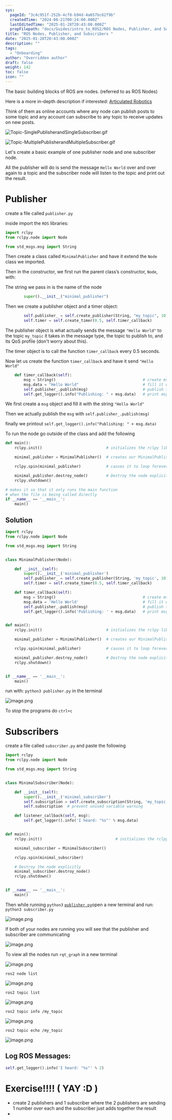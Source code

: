 ```yaml
---
sys:
  pageId: "3c4c951f-252b-4cf8-b94d-4a657bc62f9b"
  createdTime: "2024-08-21T00:24:00.000Z"
  lastEditedTime: "2025-01-28T20:43:00.000Z"
  propFilepath: "docs/Guides/intro_to_ROS2/ROS Nodes, Publisher, and Subscribers .md"
title: "ROS Nodes, Publisher, and Subscribers "
date: "2025-01-28T20:43:00.000Z"
description: ""
tags:
  - "Onboarding"
author: "Overridden author"
draft: false
weight: 142
toc: false
icon: ""
---
```


The basic building blocks of ROS are nodes. (referred to as ROS Nodes)

Here is a more in-depth description if interested: [Articulated Robotics](https://articulatedrobotics.xyz/tutorials/ready-for-ros/ros-overview#2-nodes)

Think of them as online accounts where any node can publish posts to some topic and any account can subscribe to any topic to receive updates on new posts.

![Topic-SinglePublisherandSingleSubscriber.gif](https://docs.ros.org/en/humble/_images/Topic-SinglePublisherandSingleSubscriber.gif)

![Topic-MultiplePublisherandMultipleSubscriber.gif](https://docs.ros.org/en/humble/_images/Topic-MultiplePublisherandMultipleSubscriber.gif)

Let's create a basic example of one publisher node and one subscriber node.

All the publisher will do is send the message `Hello World` over and over again to a topic and the subscriber node will listen to the topic and print out the result.

# Publisher

create a file called `publisher.py` 

inside import the `ROS` libraries:

```python
import rclpy
from rclpy.node import Node

from std_msgs.msg import String
```

Then create a class called `MinimalPublisher` and have it extend the `Node` class we imported.

Then in the constructor, we first run the parent class’s constructor, `Node`, with:

The string we pass in is the name of the node

```python
        super().__init__("minimal_publisher")
```

Then we create a publisher object and a timer object:

```python
        self.publisher_ = self.create_publisher(String, "my_topic", 10)
        self.timer = self.create_timer(0.5, self.timer_callback)
```

The publisher object is what actually sends the message `"Hello World"` to the topic `my_topic` it takes in the message type, the topic to publish to, and its QoS profile (don't worry about this).

The timer object is to call the function `timer_callback` every 0.5 seconds.

Now let us create the function `timer_callback` and have it send `"Hello World"`

```python
    def timer_callback(self):
        msg = String()                                      # create msg object
        msg.data = "Hello World"                            # fill it with data
        self.publisher_.publish(msg)                        # publish the message
        self.get_logger().info("Publishing: " + msg.data)   # print msg
```

We first create a `msg` object and fill it with the string `"Hello World"`

Then we actually publish the `msg` with `self.publisher_.publish(msg)`

finally we printout `self.get_logger().info("Publishing: " + msg.data)`

To run the node go outside of the class and add the following

```python
def main():
    rclpy.init()                            # initializes the rclpy library

    minimal_publisher = MinimalPublisher()  # creates our MinimalPublisher object

    rclpy.spin(minimal_publisher)           # causes it to loop forever

    minimal_publisher.destroy_node()        # Destroy the node explicitly
    rclpy.shutdown()

# makes it so that it only runs the main function
# when the file is being called directly
if __name__ == '__main__': 
    main()
```

## Solution

```python
import rclpy
from rclpy.node import Node

from std_msgs.msg import String


class MinimalPublisher(Node):

    def __init__(self):
        super().__init__('minimal_publisher')
        self.publisher_ = self.create_publisher(String, 'my_topic', 10)
        self.timer = self.create_timer(0.5, self.timer_callback)

    def timer_callback(self):
        msg = String()                                      # create msg object
        msg.data = 'Hello World'                            # fill it with data
        self.publisher_.publish(msg)                        # publish the message
        self.get_logger().info('Publishing: ' + msg.data)   # print msg


def main():
    rclpy.init()                            # initializes the rclpy library

    minimal_publisher = MinimalPublisher()  # creates our MinimalPublisher object

    rclpy.spin(minimal_publisher)           # causes it to loop forever

    minimal_publisher.destroy_node()        # Destroy the node explicitly
    rclpy.shutdown()


if __name__ == '__main__':
    main()
```

run with: `python3 publisher.py` in the terminal

![image.png](https://prod-files-secure.s3.us-west-2.amazonaws.com/d518164a-d88e-44d1-a4ee-3adb3bd8bce0/9214accb-ad5b-44f1-a31c-b3167c59138b/image.png?X-Amz-Algorithm=AWS4-HMAC-SHA256&X-Amz-Content-Sha256=UNSIGNED-PAYLOAD&X-Amz-Credential=ASIAZI2LB466X56WGQI7%2F20250214%2Fus-west-2%2Fs3%2Faws4_request&X-Amz-Date=20250214T210253Z&X-Amz-Expires=3600&X-Amz-Security-Token=IQoJb3JpZ2luX2VjEA0aCXVzLXdlc3QtMiJHMEUCIQC4Yz%2BEJWONnwVJCtXqBqrFf723Ctmudj9KQLr%2FYzd%2FxwIgc6Zpck9KBlB9jpxwKxM%2FWzz%2Fy%2BlNCh%2BDs4qR%2FVUxTJIq%2FwMINhAAGgw2Mzc0MjMxODM4MDUiDPUtQDU7%2BEeqWdU6RSrcA6sl5SyxY8zuh1lgRteUT1%2B2yMb450cnkBj21uMv6sbRsr8UDzwBdLMjsu%2BT2YiCJRdDei8hnzEp4JVXB0IoklOVAzE6g%2BHeH6is%2BdjuZ1ImGEuZwJzp%2Fr%2BAO6Yg82xj0O1pgYI1TUfngypsP5GX8WpqREI7vF%2BP5HgOI09jrOqxNk%2FISl6qw9K2b2WH4YmbR4BqmgUWupsXVjNBxcQVNJLQLy%2BKa0hRLhP9T9f2xlBsjweNfkUtE53MDKCEOUTx22I7SANGZOw2LpfkV1Ume%2Flyv%2BNMs%2B7R5YGWxwuN5Fa20z8HxKShuxLMMjVoJs1%2B1t3QYZF95bYfK2x5s64eXVTL9%2B4WBJ4l1CjL7WG2dIgJ42Z9HQ%2BLolSfL2EjDFTZIq1kH2xdyk%2F2dgU3tz7p%2FtS4GbX9WxGiaeo5aw9fLHwa6cYHYclEC7HqyCWaqbp%2BBBMTiqBjVHImz%2Fp7od8ivSeoFtCbfbVr7YEpSuRm0vqnp0oAdmBXOt%2BGq7Y%2F4KGyAp%2FP7bSLbuvlAiF8olecAjwgYtO%2B6PYdT0vrRmJF8j2kSr2d5lOVG%2FnjKY9fXmoesU3p05D%2BQwqN4Cwubf7zoXT6YgCcnyUsFspuH%2FnXp40RssTKYWh4fVJ%2Baq6AMLTSvr0GOqUBvngnqPA0kUfWgFi3C1PUX5C1uSJTyPRO6WVVuDaHXgiRxlSGm1yAHxOFeg7VZ5lGzYhIWJ%2BC8834XsR7b89VclWOjZ5GRMsALKRI8H5HHla5h5daB9xVrlyIdmyN8bGD2hCpwbuoM2R1arxTRnGcTt%2FgavpCgqFW0DLVxzO%2BDjY6suCLg2BNdR%2B8pLB1PJt5cOvnO0sM2QR1RgPjtJcrVW3m08Fs&X-Amz-Signature=c0b3d325e2bf1c58c3084661633a57f4b660be2a9015e2d72344ecce89017c2e&X-Amz-SignedHeaders=host&x-id=GetObject)

To stop the programs do `ctrl+c`

# Subscribers

create a file called `subscriber.py` and paste the following

```python
import rclpy
from rclpy.node import Node

from std_msgs.msg import String


class MinimalSubscriber(Node):

    def __init__(self):
        super().__init__('minimal_subscriber')
        self.subscription = self.create_subscription(String, 'my_topic', self.listener_callback, 10)
        self.subscription  # prevent unused variable warning

    def listener_callback(self, msg):
        self.get_logger().info('I heard: "%s"' % msg.data)


def main():
    rclpy.init()                                # initializes the rclpy library

    minimal_subscriber = MinimalSubscriber()

    rclpy.spin(minimal_subscriber)

    # Destroy the node explicitly
    minimal_subscriber.destroy_node()
    rclpy.shutdown()


if __name__ == '__main__':
    main()
```

Then while running `python3` [`publisher.py`](http://publisher.py/)open a new terminal and run: `python3 subscriber.py` 

![image.png](https://prod-files-secure.s3.us-west-2.amazonaws.com/d518164a-d88e-44d1-a4ee-3adb3bd8bce0/611fccf2-c738-4dbd-94e9-98f209092866/image.png?X-Amz-Algorithm=AWS4-HMAC-SHA256&X-Amz-Content-Sha256=UNSIGNED-PAYLOAD&X-Amz-Credential=ASIAZI2LB466X56WGQI7%2F20250214%2Fus-west-2%2Fs3%2Faws4_request&X-Amz-Date=20250214T210253Z&X-Amz-Expires=3600&X-Amz-Security-Token=IQoJb3JpZ2luX2VjEA0aCXVzLXdlc3QtMiJHMEUCIQC4Yz%2BEJWONnwVJCtXqBqrFf723Ctmudj9KQLr%2FYzd%2FxwIgc6Zpck9KBlB9jpxwKxM%2FWzz%2Fy%2BlNCh%2BDs4qR%2FVUxTJIq%2FwMINhAAGgw2Mzc0MjMxODM4MDUiDPUtQDU7%2BEeqWdU6RSrcA6sl5SyxY8zuh1lgRteUT1%2B2yMb450cnkBj21uMv6sbRsr8UDzwBdLMjsu%2BT2YiCJRdDei8hnzEp4JVXB0IoklOVAzE6g%2BHeH6is%2BdjuZ1ImGEuZwJzp%2Fr%2BAO6Yg82xj0O1pgYI1TUfngypsP5GX8WpqREI7vF%2BP5HgOI09jrOqxNk%2FISl6qw9K2b2WH4YmbR4BqmgUWupsXVjNBxcQVNJLQLy%2BKa0hRLhP9T9f2xlBsjweNfkUtE53MDKCEOUTx22I7SANGZOw2LpfkV1Ume%2Flyv%2BNMs%2B7R5YGWxwuN5Fa20z8HxKShuxLMMjVoJs1%2B1t3QYZF95bYfK2x5s64eXVTL9%2B4WBJ4l1CjL7WG2dIgJ42Z9HQ%2BLolSfL2EjDFTZIq1kH2xdyk%2F2dgU3tz7p%2FtS4GbX9WxGiaeo5aw9fLHwa6cYHYclEC7HqyCWaqbp%2BBBMTiqBjVHImz%2Fp7od8ivSeoFtCbfbVr7YEpSuRm0vqnp0oAdmBXOt%2BGq7Y%2F4KGyAp%2FP7bSLbuvlAiF8olecAjwgYtO%2B6PYdT0vrRmJF8j2kSr2d5lOVG%2FnjKY9fXmoesU3p05D%2BQwqN4Cwubf7zoXT6YgCcnyUsFspuH%2FnXp40RssTKYWh4fVJ%2Baq6AMLTSvr0GOqUBvngnqPA0kUfWgFi3C1PUX5C1uSJTyPRO6WVVuDaHXgiRxlSGm1yAHxOFeg7VZ5lGzYhIWJ%2BC8834XsR7b89VclWOjZ5GRMsALKRI8H5HHla5h5daB9xVrlyIdmyN8bGD2hCpwbuoM2R1arxTRnGcTt%2FgavpCgqFW0DLVxzO%2BDjY6suCLg2BNdR%2B8pLB1PJt5cOvnO0sM2QR1RgPjtJcrVW3m08Fs&X-Amz-Signature=6f49b0f72691fd8f1d8e3abadaa03af66fde6778c390821035997e238180bd3c&X-Amz-SignedHeaders=host&x-id=GetObject)

If both of your nodes are running you will see that the publisher and subscriber are communicating

![image.png](https://prod-files-secure.s3.us-west-2.amazonaws.com/d518164a-d88e-44d1-a4ee-3adb3bd8bce0/eea428b5-1cf0-43bb-a30b-81cbaf6c5c78/image.png?X-Amz-Algorithm=AWS4-HMAC-SHA256&X-Amz-Content-Sha256=UNSIGNED-PAYLOAD&X-Amz-Credential=ASIAZI2LB466X56WGQI7%2F20250214%2Fus-west-2%2Fs3%2Faws4_request&X-Amz-Date=20250214T210253Z&X-Amz-Expires=3600&X-Amz-Security-Token=IQoJb3JpZ2luX2VjEA0aCXVzLXdlc3QtMiJHMEUCIQC4Yz%2BEJWONnwVJCtXqBqrFf723Ctmudj9KQLr%2FYzd%2FxwIgc6Zpck9KBlB9jpxwKxM%2FWzz%2Fy%2BlNCh%2BDs4qR%2FVUxTJIq%2FwMINhAAGgw2Mzc0MjMxODM4MDUiDPUtQDU7%2BEeqWdU6RSrcA6sl5SyxY8zuh1lgRteUT1%2B2yMb450cnkBj21uMv6sbRsr8UDzwBdLMjsu%2BT2YiCJRdDei8hnzEp4JVXB0IoklOVAzE6g%2BHeH6is%2BdjuZ1ImGEuZwJzp%2Fr%2BAO6Yg82xj0O1pgYI1TUfngypsP5GX8WpqREI7vF%2BP5HgOI09jrOqxNk%2FISl6qw9K2b2WH4YmbR4BqmgUWupsXVjNBxcQVNJLQLy%2BKa0hRLhP9T9f2xlBsjweNfkUtE53MDKCEOUTx22I7SANGZOw2LpfkV1Ume%2Flyv%2BNMs%2B7R5YGWxwuN5Fa20z8HxKShuxLMMjVoJs1%2B1t3QYZF95bYfK2x5s64eXVTL9%2B4WBJ4l1CjL7WG2dIgJ42Z9HQ%2BLolSfL2EjDFTZIq1kH2xdyk%2F2dgU3tz7p%2FtS4GbX9WxGiaeo5aw9fLHwa6cYHYclEC7HqyCWaqbp%2BBBMTiqBjVHImz%2Fp7od8ivSeoFtCbfbVr7YEpSuRm0vqnp0oAdmBXOt%2BGq7Y%2F4KGyAp%2FP7bSLbuvlAiF8olecAjwgYtO%2B6PYdT0vrRmJF8j2kSr2d5lOVG%2FnjKY9fXmoesU3p05D%2BQwqN4Cwubf7zoXT6YgCcnyUsFspuH%2FnXp40RssTKYWh4fVJ%2Baq6AMLTSvr0GOqUBvngnqPA0kUfWgFi3C1PUX5C1uSJTyPRO6WVVuDaHXgiRxlSGm1yAHxOFeg7VZ5lGzYhIWJ%2BC8834XsR7b89VclWOjZ5GRMsALKRI8H5HHla5h5daB9xVrlyIdmyN8bGD2hCpwbuoM2R1arxTRnGcTt%2FgavpCgqFW0DLVxzO%2BDjY6suCLg2BNdR%2B8pLB1PJt5cOvnO0sM2QR1RgPjtJcrVW3m08Fs&X-Amz-Signature=537076def073adc1983a33e91949a4d598734bfe7d52be21bc61d2e8554f349e&X-Amz-SignedHeaders=host&x-id=GetObject)

To view all the nodes run `rqt_graph` in a new terminal

![image.png](https://prod-files-secure.s3.us-west-2.amazonaws.com/d518164a-d88e-44d1-a4ee-3adb3bd8bce0/1d98e964-4318-4d62-b5c4-8c8f78368598/image.png?X-Amz-Algorithm=AWS4-HMAC-SHA256&X-Amz-Content-Sha256=UNSIGNED-PAYLOAD&X-Amz-Credential=ASIAZI2LB466X56WGQI7%2F20250214%2Fus-west-2%2Fs3%2Faws4_request&X-Amz-Date=20250214T210253Z&X-Amz-Expires=3600&X-Amz-Security-Token=IQoJb3JpZ2luX2VjEA0aCXVzLXdlc3QtMiJHMEUCIQC4Yz%2BEJWONnwVJCtXqBqrFf723Ctmudj9KQLr%2FYzd%2FxwIgc6Zpck9KBlB9jpxwKxM%2FWzz%2Fy%2BlNCh%2BDs4qR%2FVUxTJIq%2FwMINhAAGgw2Mzc0MjMxODM4MDUiDPUtQDU7%2BEeqWdU6RSrcA6sl5SyxY8zuh1lgRteUT1%2B2yMb450cnkBj21uMv6sbRsr8UDzwBdLMjsu%2BT2YiCJRdDei8hnzEp4JVXB0IoklOVAzE6g%2BHeH6is%2BdjuZ1ImGEuZwJzp%2Fr%2BAO6Yg82xj0O1pgYI1TUfngypsP5GX8WpqREI7vF%2BP5HgOI09jrOqxNk%2FISl6qw9K2b2WH4YmbR4BqmgUWupsXVjNBxcQVNJLQLy%2BKa0hRLhP9T9f2xlBsjweNfkUtE53MDKCEOUTx22I7SANGZOw2LpfkV1Ume%2Flyv%2BNMs%2B7R5YGWxwuN5Fa20z8HxKShuxLMMjVoJs1%2B1t3QYZF95bYfK2x5s64eXVTL9%2B4WBJ4l1CjL7WG2dIgJ42Z9HQ%2BLolSfL2EjDFTZIq1kH2xdyk%2F2dgU3tz7p%2FtS4GbX9WxGiaeo5aw9fLHwa6cYHYclEC7HqyCWaqbp%2BBBMTiqBjVHImz%2Fp7od8ivSeoFtCbfbVr7YEpSuRm0vqnp0oAdmBXOt%2BGq7Y%2F4KGyAp%2FP7bSLbuvlAiF8olecAjwgYtO%2B6PYdT0vrRmJF8j2kSr2d5lOVG%2FnjKY9fXmoesU3p05D%2BQwqN4Cwubf7zoXT6YgCcnyUsFspuH%2FnXp40RssTKYWh4fVJ%2Baq6AMLTSvr0GOqUBvngnqPA0kUfWgFi3C1PUX5C1uSJTyPRO6WVVuDaHXgiRxlSGm1yAHxOFeg7VZ5lGzYhIWJ%2BC8834XsR7b89VclWOjZ5GRMsALKRI8H5HHla5h5daB9xVrlyIdmyN8bGD2hCpwbuoM2R1arxTRnGcTt%2FgavpCgqFW0DLVxzO%2BDjY6suCLg2BNdR%2B8pLB1PJt5cOvnO0sM2QR1RgPjtJcrVW3m08Fs&X-Amz-Signature=e68e852dc37129502529257f70dfa6c11d083b9fd569b57e3847d81ca9b6bebd&X-Amz-SignedHeaders=host&x-id=GetObject)

`ros2 node list`

![image.png](https://prod-files-secure.s3.us-west-2.amazonaws.com/d518164a-d88e-44d1-a4ee-3adb3bd8bce0/680ac8cf-e6d9-4164-9ece-5b9a6fccffee/image.png?X-Amz-Algorithm=AWS4-HMAC-SHA256&X-Amz-Content-Sha256=UNSIGNED-PAYLOAD&X-Amz-Credential=ASIAZI2LB466X56WGQI7%2F20250214%2Fus-west-2%2Fs3%2Faws4_request&X-Amz-Date=20250214T210253Z&X-Amz-Expires=3600&X-Amz-Security-Token=IQoJb3JpZ2luX2VjEA0aCXVzLXdlc3QtMiJHMEUCIQC4Yz%2BEJWONnwVJCtXqBqrFf723Ctmudj9KQLr%2FYzd%2FxwIgc6Zpck9KBlB9jpxwKxM%2FWzz%2Fy%2BlNCh%2BDs4qR%2FVUxTJIq%2FwMINhAAGgw2Mzc0MjMxODM4MDUiDPUtQDU7%2BEeqWdU6RSrcA6sl5SyxY8zuh1lgRteUT1%2B2yMb450cnkBj21uMv6sbRsr8UDzwBdLMjsu%2BT2YiCJRdDei8hnzEp4JVXB0IoklOVAzE6g%2BHeH6is%2BdjuZ1ImGEuZwJzp%2Fr%2BAO6Yg82xj0O1pgYI1TUfngypsP5GX8WpqREI7vF%2BP5HgOI09jrOqxNk%2FISl6qw9K2b2WH4YmbR4BqmgUWupsXVjNBxcQVNJLQLy%2BKa0hRLhP9T9f2xlBsjweNfkUtE53MDKCEOUTx22I7SANGZOw2LpfkV1Ume%2Flyv%2BNMs%2B7R5YGWxwuN5Fa20z8HxKShuxLMMjVoJs1%2B1t3QYZF95bYfK2x5s64eXVTL9%2B4WBJ4l1CjL7WG2dIgJ42Z9HQ%2BLolSfL2EjDFTZIq1kH2xdyk%2F2dgU3tz7p%2FtS4GbX9WxGiaeo5aw9fLHwa6cYHYclEC7HqyCWaqbp%2BBBMTiqBjVHImz%2Fp7od8ivSeoFtCbfbVr7YEpSuRm0vqnp0oAdmBXOt%2BGq7Y%2F4KGyAp%2FP7bSLbuvlAiF8olecAjwgYtO%2B6PYdT0vrRmJF8j2kSr2d5lOVG%2FnjKY9fXmoesU3p05D%2BQwqN4Cwubf7zoXT6YgCcnyUsFspuH%2FnXp40RssTKYWh4fVJ%2Baq6AMLTSvr0GOqUBvngnqPA0kUfWgFi3C1PUX5C1uSJTyPRO6WVVuDaHXgiRxlSGm1yAHxOFeg7VZ5lGzYhIWJ%2BC8834XsR7b89VclWOjZ5GRMsALKRI8H5HHla5h5daB9xVrlyIdmyN8bGD2hCpwbuoM2R1arxTRnGcTt%2FgavpCgqFW0DLVxzO%2BDjY6suCLg2BNdR%2B8pLB1PJt5cOvnO0sM2QR1RgPjtJcrVW3m08Fs&X-Amz-Signature=8c24a129e5535e95f2129aa04552b5fba7a5c561e1ee00f2d267d865a870faee&X-Amz-SignedHeaders=host&x-id=GetObject)

`ros2 topic list`

![image.png](https://prod-files-secure.s3.us-west-2.amazonaws.com/d518164a-d88e-44d1-a4ee-3adb3bd8bce0/eee2ebe1-27ef-4a4a-96fb-2ca54126fb29/image.png?X-Amz-Algorithm=AWS4-HMAC-SHA256&X-Amz-Content-Sha256=UNSIGNED-PAYLOAD&X-Amz-Credential=ASIAZI2LB466X56WGQI7%2F20250214%2Fus-west-2%2Fs3%2Faws4_request&X-Amz-Date=20250214T210253Z&X-Amz-Expires=3600&X-Amz-Security-Token=IQoJb3JpZ2luX2VjEA0aCXVzLXdlc3QtMiJHMEUCIQC4Yz%2BEJWONnwVJCtXqBqrFf723Ctmudj9KQLr%2FYzd%2FxwIgc6Zpck9KBlB9jpxwKxM%2FWzz%2Fy%2BlNCh%2BDs4qR%2FVUxTJIq%2FwMINhAAGgw2Mzc0MjMxODM4MDUiDPUtQDU7%2BEeqWdU6RSrcA6sl5SyxY8zuh1lgRteUT1%2B2yMb450cnkBj21uMv6sbRsr8UDzwBdLMjsu%2BT2YiCJRdDei8hnzEp4JVXB0IoklOVAzE6g%2BHeH6is%2BdjuZ1ImGEuZwJzp%2Fr%2BAO6Yg82xj0O1pgYI1TUfngypsP5GX8WpqREI7vF%2BP5HgOI09jrOqxNk%2FISl6qw9K2b2WH4YmbR4BqmgUWupsXVjNBxcQVNJLQLy%2BKa0hRLhP9T9f2xlBsjweNfkUtE53MDKCEOUTx22I7SANGZOw2LpfkV1Ume%2Flyv%2BNMs%2B7R5YGWxwuN5Fa20z8HxKShuxLMMjVoJs1%2B1t3QYZF95bYfK2x5s64eXVTL9%2B4WBJ4l1CjL7WG2dIgJ42Z9HQ%2BLolSfL2EjDFTZIq1kH2xdyk%2F2dgU3tz7p%2FtS4GbX9WxGiaeo5aw9fLHwa6cYHYclEC7HqyCWaqbp%2BBBMTiqBjVHImz%2Fp7od8ivSeoFtCbfbVr7YEpSuRm0vqnp0oAdmBXOt%2BGq7Y%2F4KGyAp%2FP7bSLbuvlAiF8olecAjwgYtO%2B6PYdT0vrRmJF8j2kSr2d5lOVG%2FnjKY9fXmoesU3p05D%2BQwqN4Cwubf7zoXT6YgCcnyUsFspuH%2FnXp40RssTKYWh4fVJ%2Baq6AMLTSvr0GOqUBvngnqPA0kUfWgFi3C1PUX5C1uSJTyPRO6WVVuDaHXgiRxlSGm1yAHxOFeg7VZ5lGzYhIWJ%2BC8834XsR7b89VclWOjZ5GRMsALKRI8H5HHla5h5daB9xVrlyIdmyN8bGD2hCpwbuoM2R1arxTRnGcTt%2FgavpCgqFW0DLVxzO%2BDjY6suCLg2BNdR%2B8pLB1PJt5cOvnO0sM2QR1RgPjtJcrVW3m08Fs&X-Amz-Signature=ca16b5de6a0ce914ea38328d2fa96a57dcd729b535348beb20501871dce9d8e7&X-Amz-SignedHeaders=host&x-id=GetObject)

`ros2 topic info /my_topic`

![image.png](https://prod-files-secure.s3.us-west-2.amazonaws.com/d518164a-d88e-44d1-a4ee-3adb3bd8bce0/6288ef12-cb9e-406f-b9eb-65feed3a9011/image.png?X-Amz-Algorithm=AWS4-HMAC-SHA256&X-Amz-Content-Sha256=UNSIGNED-PAYLOAD&X-Amz-Credential=ASIAZI2LB466X56WGQI7%2F20250214%2Fus-west-2%2Fs3%2Faws4_request&X-Amz-Date=20250214T210253Z&X-Amz-Expires=3600&X-Amz-Security-Token=IQoJb3JpZ2luX2VjEA0aCXVzLXdlc3QtMiJHMEUCIQC4Yz%2BEJWONnwVJCtXqBqrFf723Ctmudj9KQLr%2FYzd%2FxwIgc6Zpck9KBlB9jpxwKxM%2FWzz%2Fy%2BlNCh%2BDs4qR%2FVUxTJIq%2FwMINhAAGgw2Mzc0MjMxODM4MDUiDPUtQDU7%2BEeqWdU6RSrcA6sl5SyxY8zuh1lgRteUT1%2B2yMb450cnkBj21uMv6sbRsr8UDzwBdLMjsu%2BT2YiCJRdDei8hnzEp4JVXB0IoklOVAzE6g%2BHeH6is%2BdjuZ1ImGEuZwJzp%2Fr%2BAO6Yg82xj0O1pgYI1TUfngypsP5GX8WpqREI7vF%2BP5HgOI09jrOqxNk%2FISl6qw9K2b2WH4YmbR4BqmgUWupsXVjNBxcQVNJLQLy%2BKa0hRLhP9T9f2xlBsjweNfkUtE53MDKCEOUTx22I7SANGZOw2LpfkV1Ume%2Flyv%2BNMs%2B7R5YGWxwuN5Fa20z8HxKShuxLMMjVoJs1%2B1t3QYZF95bYfK2x5s64eXVTL9%2B4WBJ4l1CjL7WG2dIgJ42Z9HQ%2BLolSfL2EjDFTZIq1kH2xdyk%2F2dgU3tz7p%2FtS4GbX9WxGiaeo5aw9fLHwa6cYHYclEC7HqyCWaqbp%2BBBMTiqBjVHImz%2Fp7od8ivSeoFtCbfbVr7YEpSuRm0vqnp0oAdmBXOt%2BGq7Y%2F4KGyAp%2FP7bSLbuvlAiF8olecAjwgYtO%2B6PYdT0vrRmJF8j2kSr2d5lOVG%2FnjKY9fXmoesU3p05D%2BQwqN4Cwubf7zoXT6YgCcnyUsFspuH%2FnXp40RssTKYWh4fVJ%2Baq6AMLTSvr0GOqUBvngnqPA0kUfWgFi3C1PUX5C1uSJTyPRO6WVVuDaHXgiRxlSGm1yAHxOFeg7VZ5lGzYhIWJ%2BC8834XsR7b89VclWOjZ5GRMsALKRI8H5HHla5h5daB9xVrlyIdmyN8bGD2hCpwbuoM2R1arxTRnGcTt%2FgavpCgqFW0DLVxzO%2BDjY6suCLg2BNdR%2B8pLB1PJt5cOvnO0sM2QR1RgPjtJcrVW3m08Fs&X-Amz-Signature=6e4b1bcdbea0c29630228ca3712fc0e23711bb4c312b37b7d59318fc5634cbe0&X-Amz-SignedHeaders=host&x-id=GetObject)

`ros2 topic echo /my_topic`

![image.png](https://prod-files-secure.s3.us-west-2.amazonaws.com/d518164a-d88e-44d1-a4ee-3adb3bd8bce0/0a6fcb4d-422d-4a6c-a803-749ef4adf2c6/image.png?X-Amz-Algorithm=AWS4-HMAC-SHA256&X-Amz-Content-Sha256=UNSIGNED-PAYLOAD&X-Amz-Credential=ASIAZI2LB466X56WGQI7%2F20250214%2Fus-west-2%2Fs3%2Faws4_request&X-Amz-Date=20250214T210253Z&X-Amz-Expires=3600&X-Amz-Security-Token=IQoJb3JpZ2luX2VjEA0aCXVzLXdlc3QtMiJHMEUCIQC4Yz%2BEJWONnwVJCtXqBqrFf723Ctmudj9KQLr%2FYzd%2FxwIgc6Zpck9KBlB9jpxwKxM%2FWzz%2Fy%2BlNCh%2BDs4qR%2FVUxTJIq%2FwMINhAAGgw2Mzc0MjMxODM4MDUiDPUtQDU7%2BEeqWdU6RSrcA6sl5SyxY8zuh1lgRteUT1%2B2yMb450cnkBj21uMv6sbRsr8UDzwBdLMjsu%2BT2YiCJRdDei8hnzEp4JVXB0IoklOVAzE6g%2BHeH6is%2BdjuZ1ImGEuZwJzp%2Fr%2BAO6Yg82xj0O1pgYI1TUfngypsP5GX8WpqREI7vF%2BP5HgOI09jrOqxNk%2FISl6qw9K2b2WH4YmbR4BqmgUWupsXVjNBxcQVNJLQLy%2BKa0hRLhP9T9f2xlBsjweNfkUtE53MDKCEOUTx22I7SANGZOw2LpfkV1Ume%2Flyv%2BNMs%2B7R5YGWxwuN5Fa20z8HxKShuxLMMjVoJs1%2B1t3QYZF95bYfK2x5s64eXVTL9%2B4WBJ4l1CjL7WG2dIgJ42Z9HQ%2BLolSfL2EjDFTZIq1kH2xdyk%2F2dgU3tz7p%2FtS4GbX9WxGiaeo5aw9fLHwa6cYHYclEC7HqyCWaqbp%2BBBMTiqBjVHImz%2Fp7od8ivSeoFtCbfbVr7YEpSuRm0vqnp0oAdmBXOt%2BGq7Y%2F4KGyAp%2FP7bSLbuvlAiF8olecAjwgYtO%2B6PYdT0vrRmJF8j2kSr2d5lOVG%2FnjKY9fXmoesU3p05D%2BQwqN4Cwubf7zoXT6YgCcnyUsFspuH%2FnXp40RssTKYWh4fVJ%2Baq6AMLTSvr0GOqUBvngnqPA0kUfWgFi3C1PUX5C1uSJTyPRO6WVVuDaHXgiRxlSGm1yAHxOFeg7VZ5lGzYhIWJ%2BC8834XsR7b89VclWOjZ5GRMsALKRI8H5HHla5h5daB9xVrlyIdmyN8bGD2hCpwbuoM2R1arxTRnGcTt%2FgavpCgqFW0DLVxzO%2BDjY6suCLg2BNdR%2B8pLB1PJt5cOvnO0sM2QR1RgPjtJcrVW3m08Fs&X-Amz-Signature=81e2a2a4a37c5e4e15fcd2654c8ab367f71261b161e93acc012bdffaad5b3093&X-Amz-SignedHeaders=host&x-id=GetObject)

## Log ROS Messages:

```python
self.get_logger().info('I heard: "%s"' % 2)
```

# Exercise!!!! ( YAY :D )

- create 2 publishers and 1 subscriber where the 2 publishers are sending 1 number over each and the subscriber just adds together the result
- 
